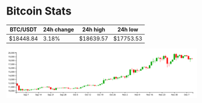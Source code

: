 # Bitcoin Stats

BTC/USDT|24h change|24h high|24h low|
|---|---|---|---|
|$18448.84|3.18%|$18639.57|$17753.53|

<img src="./chart.svg">
